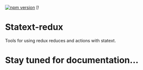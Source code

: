 [![npm version](https://badge.fury.io/js/statext-redux.svg)](https://badge.fury.io/js/statext-redux) [!

# Statext-redux

Tools for using redux reduces and actions with statext.

# Stay tuned for documentation...